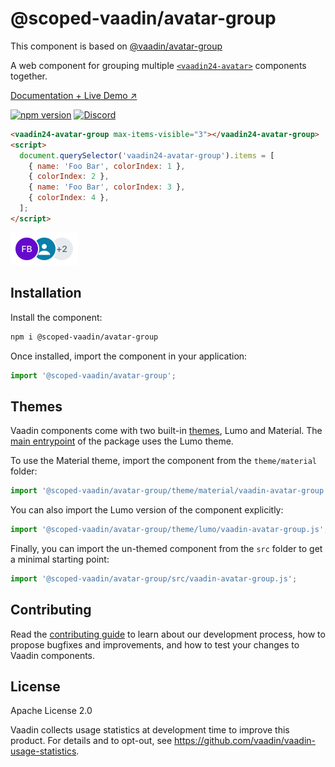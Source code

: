 # @scoped-vaadin/avatar-group

This component is based on [@vaadin/avatar-group](https://www.npmjs.com/package/@vaadin/avatar-group)

A web component for grouping multiple [`<vaadin24-avatar>`](https://www.npmjs.com/package/@scoped-vaadin/avatar-group) components together.

[Documentation + Live Demo ↗](https://vaadin.com/docs/latest/components/avatar/#avatar-group)

[![npm version](https://badgen.net/npm/v/@scoped-vaadin/avatar-group)](https://www.npmjs.com/package/@scoped-vaadin/avatar-group)
[![Discord](https://img.shields.io/discord/732335336448852018?label=discord)](https://discord.gg/PHmkCKC)

```html
<vaadin24-avatar-group max-items-visible="3"></vaadin24-avatar-group>
<script>
  document.querySelector('vaadin24-avatar-group').items = [
    { name: 'Foo Bar', colorIndex: 1 },
    { colorIndex: 2 },
    { name: 'Foo Bar', colorIndex: 3 },
    { colorIndex: 4 },
  ];
</script>
```

[<img src="https://raw.githubusercontent.com/vaadin/web-components/main/packages/avatar-group/screenshot.png" width="108" alt="Screenshot of vaadin-avatar-group">](https://vaadin.com/docs/latest/components/avatar/#avatar-group)

## Installation

Install the component:

```sh
npm i @scoped-vaadin/avatar-group
```

Once installed, import the component in your application:

```js
import '@scoped-vaadin/avatar-group';
```

## Themes

Vaadin components come with two built-in [themes](https://vaadin.com/docs/latest/styling), Lumo and Material.
The [main entrypoint](https://github.com/vaadin/web-components/blob/main/packages/avatar-group/vaadin-avatar-group.js) of the package uses the Lumo theme.

To use the Material theme, import the component from the `theme/material` folder:

```js
import '@scoped-vaadin/avatar-group/theme/material/vaadin-avatar-group.js';
```

You can also import the Lumo version of the component explicitly:

```js
import '@scoped-vaadin/avatar-group/theme/lumo/vaadin-avatar-group.js';
```

Finally, you can import the un-themed component from the `src` folder to get a minimal starting point:

```js
import '@scoped-vaadin/avatar-group/src/vaadin-avatar-group.js';
```

## Contributing

Read the [contributing guide](https://vaadin.com/docs/latest/contributing/overview) to learn about our development process, how to propose bugfixes and improvements, and how to test your changes to Vaadin components.

## License

Apache License 2.0

Vaadin collects usage statistics at development time to improve this product.
For details and to opt-out, see https://github.com/vaadin/vaadin-usage-statistics.

